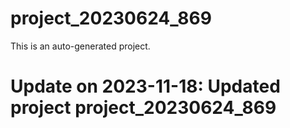 # project_20230624_869

This is an auto-generated project.

# Update on 2023-11-18: Updated project project_20230624_869
